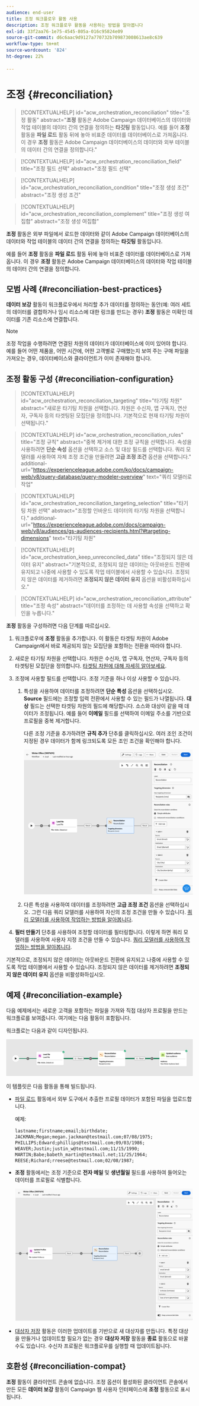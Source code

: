 ```yaml
---
audience: end-user
title: 조정 워크플로우 활동 사용
description: 조정 워크플로우 활동을 사용하는 방법을 알아봅니다
exl-id: 33f2aa76-1e75-4545-805a-016c95824e09
source-git-commit: d6c6aac9d9127a770732b709873008613ae8c639
workflow-type: tm+mt
source-wordcount: '824'
ht-degree: 22%

---
```


# 조정 {#reconciliation}

>[!CONTEXTUALHELP]
>id="acw_orchestration_reconciliation"
>title="조정 활동"
>abstract="**조정** 활동은 Adobe Campaign 데이터베이스의 데이터와 작업 테이블의 데이터 간의 연결을 정의하는 **타깃팅** 활동입니다. 예를 들어 **조정** 활동을 **파일 로드** 활동 뒤에 놓아 비표준 데이터를 데이터베이스로 가져옵니다. 이 경우 **조정** 활동은 Adobe Campaign 데이터베이스의 데이터와 외부 테이블의 데이터 간의 연결을 정의합니다."

>[!CONTEXTUALHELP]
>id="acw_orchestration_reconciliation_field"
>title="조정 필드 선택"
>abstract="조정 필드 선택"

>[!CONTEXTUALHELP]
>id="acw_orchestration_reconciliation_condition"
>title="조정 생성 조건"
>abstract="조정 생성 조건"

>[!CONTEXTUALHELP]
>id="acw_orchestration_reconciliation_complement"
>title="조정 생성 여집합"
>abstract="조정 생성 여집합"

**조정** 활동은 외부 파일에서 로드한 데이터와 같이 Adobe Campaign 데이터베이스의 데이터와 작업 테이블의 데이터 간의 연결을 정의하는 **타깃팅** 활동입니다.

예를 들어 **조정** 활동을 **파일 로드** 활동 뒤에 놓아 비표준 데이터를 데이터베이스로 가져옵니다. 이 경우 **조정** 활동은 Adobe Campaign 데이터베이스의 데이터와 작업 테이블의 데이터 간의 연결을 정의합니다.

## 모범 사례 {#reconciliation-best-practices}

**데이터 보강** 활동이 워크플로우에서 처리할 추가 데이터를 정의하는 동안(예: 여러 세트의 데이터를 결합하거나 임시 리소스에 대한 링크를 만드는 경우) **조정** 활동은 미확인 데이터를 기존 리소스에 연결합니다.

>[!NOTE]
>조정 작업을 수행하려면 연결된 차원의 데이터가 데이터베이스에 이미 있어야 합니다. 예를 들어 어떤 제품을, 어떤 시간에, 어떤 고객별로 구매했는지 보여 주는 구매 파일을 가져오는 경우, 데이터베이스와 클라이언트가 이미 존재해야 합니다.

## 조정 활동 구성 {#reconciliation-configuration}

>[!CONTEXTUALHELP]
>id="acw_orchestration_reconciliation_targeting"
>title="타기팅 차원"
>abstract="새로운 타기팅 차원을 선택합니다. 차원은 수신자, 앱 구독자, 연산자, 구독자 등의 타겟팅된 모집단을 정의합니다. 기본적으로 현재 타기팅 차원이 선택됩니다."

>[!CONTEXTUALHELP]
>id="acw_orchestration_reconciliation_rules"
>title="조정 규칙"
>abstract="중복 제거에 대한 조정 규칙을 선택합니다. 속성을 사용하려면 **단순 속성** 옵션을 선택하고 소스 및 대상 필드를 선택합니다. 쿼리 모델러를 사용하여 자체 조정 조건을 만들려면 **고급 조정 조건** 옵션을 선택합니다."
>additional-url="https://experienceleague.adobe.com/ko/docs/campaign-web/v8/query-database/query-modeler-overview" text="쿼리 모델러로 작업"

>[!CONTEXTUALHELP]
>id="acw_orchestration_reconciliation_targeting_selection"
>title="타기팅 차원 선택"
>abstract="조정할 인바운드 데이터의 타기팅 차원을 선택합니다."
>additional-url="https://experienceleague.adobe.com/docs/campaign-web/v8/audiences/gs-audiences-recipients.html?#targeting-dimensions" text="타기팅 차원"

>[!CONTEXTUALHELP]
>id="acw_orchestration_keep_unreconciled_data"
>title="조정되지 않은 데이터 유지"
>abstract="기본적으로, 조정되지 않은 데이터는 아웃바운드 전환에 유지되고 나중에 사용할 수 있도록 작업 테이블에서 사용할 수 있습니다. 조정되지 않은 데이터를 제거하려면 **조정되지 않은 데이터 유지** 옵션을 비활성화하십시오."

>[!CONTEXTUALHELP]
>id="acw_orchestration_reconciliation_attribute"
>title="조정 속성"
>abstract="데이터를 조정하는 데 사용할 속성을 선택하고 확인을 누릅니다."

**조정** 활동을 구성하려면 다음 단계를 따르십시오.

1. 워크플로우에 **조정** 활동을 추가합니다. 이 활동은 타겟팅 차원이 Adobe Campaign에서 바로 제공되지 않는 모집단을 포함하는 전환을 따라야 합니다.

1. 새로운 타기팅 차원을 선택합니다. 차원은 수신자, 앱 구독자, 연산자, 구독자 등의 타겟팅된 모집단을 정의합니다. [타겟팅 차원에 대해 자세히 알아보세요](../../audience/about-recipients.md#targeting-dimensions).

1. 조정에 사용할 필드를 선택합니다. 조정 기준을 하나 이상 사용할 수 있습니다.

   1. 특성을 사용하여 데이터를 조정하려면 **단순 특성** 옵션을 선택하십시오. **Source** 필드에는 조정할 입력 전환에서 사용할 수 있는 필드가 나열됩니다. **대상** 필드는 선택한 타겟팅 차원의 필드에 해당합니다. 소스와 대상이 같을 때 데이터가 조정됩니다. 예를 들어 **이메일** 필드를 선택하여 이메일 주소를 기반으로 프로필을 중복 제거합니다.

      다른 조정 기준을 추가하려면 **규칙 추가** 단추를 클릭하십시오. 여러 조인 조건이 지정된 경우 데이터가 함께 링크되도록 모든 조인 조건을 확인해야 합니다.

      ![조정 기준 예](../assets/workflow-reconciliation-criteria.png)

   1. 다른 특성을 사용하여 데이터를 조정하려면 **고급 조정 조건** 옵션을 선택하십시오. 그런 다음 쿼리 모델러를 사용하여 자신의 조정 조건을 만들 수 있습니다. [쿼리 모델러를 사용하여 작업하는 방법을 알아봅니다](../../query/query-modeler-overview.md).

1. **필터 만들기** 단추를 사용하여 조정할 데이터를 필터링합니다. 이렇게 하면 쿼리 모델러를 사용하여 사용자 지정 조건을 만들 수 있습니다. [쿼리 모델러를 사용하여 작업하는 방법을 알아봅니다](../../query/query-modeler-overview.md).

기본적으로, 조정되지 않은 데이터는 아웃바운드 전환에 유지되고 나중에 사용할 수 있도록 작업 테이블에서 사용할 수 있습니다. 조정되지 않은 데이터를 제거하려면 **조정되지 않은 데이터 유지** 옵션을 비활성화하십시오.

## 예제 {#reconciliation-example}

다음 예제에서는 새로운 고객을 포함하는 파일을 가져와 직접 대상자 프로필을 만드는 워크플로를 보여줍니다. 여기에는 다음 활동이 포함됩니다.

워크플로는 다음과 같이 디자인됩니다.

![워크플로 예제](../assets/workflow-reconciliation-sample-1.0.png)

이 템플릿은 다음 활동을 통해 빌드됩니다.

* [파일 로드](load-file.md) 활동에서 외부 도구에서 추출한 프로필 데이터가 포함된 파일을 업로드합니다.

  예제:

  ```
  lastname;firstname;email;birthdate;
  JACKMAN;Megan;megan.jackman@testmail.com;07/08/1975;
  PHILLIPS;Edward;phillips@testmail.com;09/03/1986;
  WEAVER;Justin;justin_w@testmail.com;11/15/1990;
  MARTIN;Babe;babeth_martin@testmail.net;11/25/1964;
  REESE;Richard;rreese@testmail.com;02/08/1987;
  ```

* **조정** 활동에서는 조정 기준으로 **전자 메일** 및 **생년월일** 필드를 사용하여 들어오는 데이터를 프로필로 식별합니다.

  ![조정 활동 예](../assets/workflow-reconciliation-sample-1.1.png)

* [대상자 저장](save-audience.md) 활동은 이러한 업데이트를 기반으로 새 대상자를 만듭니다. 특정 대상을 만들거나 업데이트할 필요가 없는 경우 **대상자 저장** 활동을 **종료** 활동으로 바꿀 수도 있습니다. 수신자 프로필은 워크플로우를 실행할 때 업데이트됩니다.

## 호환성 {#reconciliation-compat}

**조정** 활동이 클라이언트 콘솔에 없습니다. 조정 옵션이 활성화된 클라이언트 콘솔에서 만든 모든 **데이터 보강** 활동이 Campaign 웹 사용자 인터페이스에 **조정** 활동으로 표시됩니다.